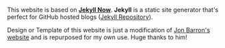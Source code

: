 This website is based on [**Jekyll Now**](https://github.com/barryclark/jekyll-now). **Jekyll** is a static site generator that's perfect for GitHub hosted blogs ([Jekyll Repository](https://github.com/jekyll/jekyll)).

Design or Template of this website is just a modification of [Jon Barron's website](https://jonbarron.info/) and is repurposed for my own use. Huge thanks to him!